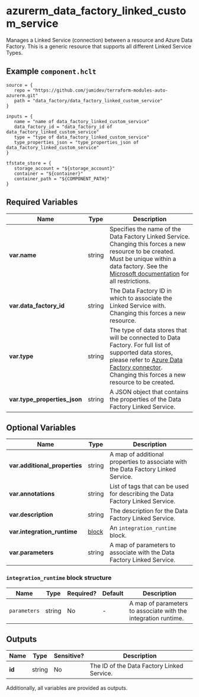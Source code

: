 # azurerm_data_factory_linked_custom_service

Manages a Linked Service (connection) between a resource and Azure Data Factory. This is a generic resource that supports all different Linked Service Types.

## Example `component.hclt`

```hcl
source = {
   repo = "https://github.com/jumidev/terraform-modules-auto-azurerm.git" 
   path = "data_factory/data_factory_linked_custom_service" 
}

inputs = {
   name = "name of data_factory_linked_custom_service" 
   data_factory_id = "data_factory_id of data_factory_linked_custom_service" 
   type = "type of data_factory_linked_custom_service" 
   type_properties_json = "type_properties_json of data_factory_linked_custom_service" 
}

tfstate_store = {
   storage_account = "${storage_account}" 
   container = "${container}" 
   container_path = "${COMPONENT_PATH}" 
}

```

## Required Variables

| Name | Type |  Description |
| ---- | --------- |  ----------- |
| **var.name** | string |  Specifies the name of the Data Factory Linked Service. Changing this forces a new resource to be created. Must be unique within a data factory. See the [Microsoft documentation](https://docs.microsoft.com/azure/data-factory/naming-rules) for all restrictions. | 
| **var.data_factory_id** | string |  The Data Factory ID in which to associate the Linked Service with. Changing this forces a new resource. | 
| **var.type** | string |  The type of data stores that will be connected to Data Factory. For full list of supported data stores, please refer to [Azure Data Factory connector](https://docs.microsoft.com/azure/data-factory/connector-overview). Changing this forces a new resource to be created. | 
| **var.type_properties_json** | string |  A JSON object that contains the properties of the Data Factory Linked Service. | 

## Optional Variables

| Name | Type |  Description |
| ---- | --------- |  ----------- |
| **var.additional_properties** | string |  A map of additional properties to associate with the Data Factory Linked Service. | 
| **var.annotations** | string |  List of tags that can be used for describing the Data Factory Linked Service. | 
| **var.description** | string |  The description for the Data Factory Linked Service. | 
| **var.integration_runtime** | [block](#integration_runtime-block-structure) |  An `integration_runtime` block. | 
| **var.parameters** | string |  A map of parameters to associate with the Data Factory Linked Service. | 

### `integration_runtime` block structure

| Name | Type | Required? | Default | Description |
| ---- | ---- | --------- | ------- | ----------- |
| `parameters` | string | No | - | A map of parameters to associate with the integration runtime. |



## Outputs

| Name | Type | Sensitive? | Description |
| ---- | ---- | --------- | --------- |
| **id** | string | No  | The ID of the Data Factory Linked Service. | 

Additionally, all variables are provided as outputs.

